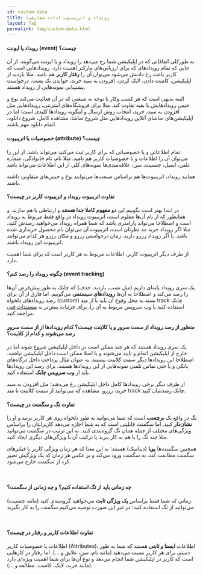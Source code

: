 ```yaml
---  
id: custom-data  
title: رویداد و اتریبیوت (داده سفارشی)
layout: faq      
permalink: faq/custom-data.html      
---  
```


#### رویداد یا ایونت (event) چیست؟

به طورکلی اتفاقاتی که در اپلیکیشن شما رخ می‌دهد را رویداد و یا ایونت می‌گویند. از آن جایی که تمام رویدادهای که برای ارزیابی‌های  مارکتر اهمیت دارد، رویدادهایی است که کاربر باعث رخ دادنش می‌شود می‌توان آن را **رفتار کاربر** هم نامید. مثلا بازدید از اپلیکیشن، کامنت دادن، لایک کردن، افزودن به سبد خرید، خواندن یک پست، درخواست پشتیبانی نمونه‌هایی از رویداد هستند.

البته بدیهی است که هر کسب وکار با توجه به صنعتی که در آن فعالیت می‌کند نوع و جنس رویدادهایش با بقیه تفاوت  کند. مثلا برای فروشگاه‌های اینترنتی، رویدادهایی مثل افزودن به سبد، خرید، انتخاب روش ارسال  و اینگونه رویدادها کلیدی است؛ اما در اپلیکیشن‌های تماشای آنلاین رویدادهایی مثل شروع تماشا، مشاهده کامل، شروع دانلود، اتمام دانلود  مهم باشند.

#### خصوصیات یا اتریبیوت (attribute) چیست؟

تمام اطلاعاتی و یا خصوصیاتی که برای کاربر ثبت می‌کنید می‌تواند باشد. از این را می‌توان آن را اطلاعات و یا خصوصیات کاربر هم نامید. مثلا نام، نام خانوادگی، شماره تلفن، ایمیل، جنسیت، سن، علاقه‌مندی‌ها نمونه‌های کلی از این اطلاعات می‌تواند باشد. 

همانند رویداد، اتریبیوت‌ها هم براساس صنعت‌ها می‌توانند نوع و جنس‌های متفاوتی داشته باشند. 

#### تفاوت اتریبیوت رویداد و اتریبیوت کاربر در چیست؟

 در ابتدا بهتر است بگوییم این **دو مفهوم کاملا جدا هستند** و ارتباطی با هم ندارند. و همانطور که از نام آن‌ها معلوم است، اتریبیوت رویداد در واقع فقط مربوط به رویداد است و اصطلاحا می‌تواند پارامتری باشد که شما همراه رویداد می‌خواهید رصدش کنید. مثلا اگر رویداد خرید مد نظرتان است، اتریبیوت آن می‌توان نام محصول خریداری شده باشد. یا اگر رویداد رزرو دارید، زمان درخواستی رزرو و مکان رزرو هر کدام می‌توانند اتریبیوت این رویداد باشند. 

از طرف دیگر اتریبیوت کاربر، اطلاعات مربوط به هر کاربر است که برای شما اهمیت دارد. 

#### چگونه رویداد را رصد کنم؟ (event tracking)

یک سری رویداد پایه‌ای داریم (مثل نصب، بازدید، حذف) که چابک به طور پیش‌فرض آن‌ها را رصد می‌کند و اصطلاحا به آن‌ها **رویدادهای سیستمی** می‌گوییم.
اما فارق از آن برای رصد رویدادهای دلخواه (custom) بسته به محل وقوع آن باید یا از متد track چابک استفاده کنید یا وب سرویس مربوط به آن‌ را. برای جزئیات بیش‌تر به [مستندات فنی](https://doc.chabok.io/) مراجعه کنید.

#### منظور از رصد رویداد از سمت سرور و یا کلاینت چیست؟ کدام رویدادها از از سمت سرور رصد می‌شوند و کدام از کلاینت؟

یک سری رویداد هستند که هر چند ممکن است در داخل اپلیکیشن شروع شوند اما در خارج از اپلیکیشن اتمام و تایید می‌شوند و یا اصلا ممکن است داخل اپلیکیشن نباشند. اصطلاحا این رویدادها دیگر سمت کلاینت نیستند. به عنوان مثال پرداخت داخل درگاه‌های بانکی و یا حتی تماس تلفنی نمونه‌هایی از این رویدادها هستند. برای رصد این رویدادها باید از **وب سرویس چابک** استفاده کنید. 

از طرف دیگر برخی رویدادها کامل داخل اپلیکیشن رخ می‌دهند؛ مثل افزودن به سبد خرید، رزرو، مشاهده که می‌توانید از سمت کلاینت با متد track‍‍‍‍‍‍ چابک رصدشان کنید.

#### تفاوت تگ و سگمنت در چیست؟  

تگ در واقع یک **برچسب** است که شما می‌توانید به طور دلخواه روی هر کاربر بزنید و او را **نشان‌دار** کنید. اما سگمنت قابلیتی است که به شما اجازه می‌دهد کاربرانتان را براساس ویژگی‌های مختلف از جمله همان تگ گروه‌بندی کنید. به این ترتیب در سگمنت می‌توانید مثلا چند تگ را با هم به کار ببرید یا ترکیب آن با ویژگی‌های دیگری ایجاد کنید.  
  
همچنین سگمنت‌ها **پویا** (دینامیک) هستند؛ به این معنا که هر زمان ویژگی کاربر با فیلترهای سگمنت مطابقت کند، به سگمنت ورود می‌کند و بر عکس هر زمان که یک ویژگیش تغییر کرد از سگمنت خارج می‌شود.  
  
<br>  
  
#### چه زمانی باید از تگ استفاده کنیم؟ و چه زمانی از سگمنت؟  

زمانی که شما فقط براساس **یک ویژگی ثابت** می‌خواهید گروه‌بندی کنید (مانند جنسیت) می‌توانید از تگ استفاده کنید؛ در غیر این صورت توصیه می‌کنیم سگمنت را به کار بگیرید.   
  
<br>  
  
#### تفاوت اطلاعات کاربر و رفتار در چیست؟  

اطلاعات یا خصوصیات کاربر (Attributes)، اطلاعات **ایستا و ثابتی** هستند که شما به طور دستی برای هر کاربر نسبت می‌دهید (مانند نام، سن، علایق و ...). اما رفتار در کارهایی است که کاربر در اپلیکیشن شما انجام می‌دهد و نوع آن‌ها برای شما اهمیت ویژه‌ای دارد (مانند خرید، لایک، کامنت، مطالعه و ...).   
 
